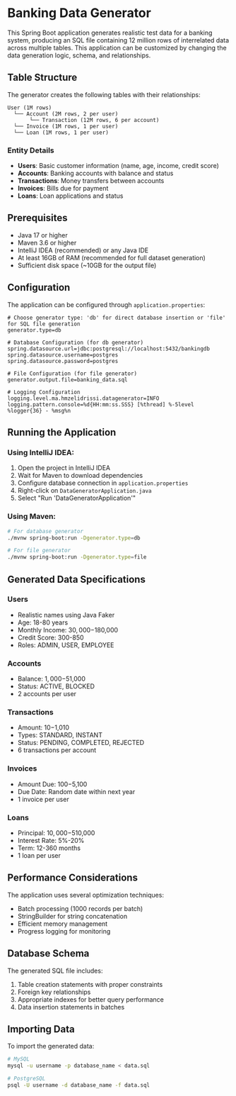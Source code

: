 # Banking Data Generator

This Spring Boot application generates realistic test data for a banking system, producing an SQL file containing 12 million rows of interrelated data across multiple tables. This application can be customized by changing the data generation logic, schema, and relationships. 

## Table Structure
The generator creates the following tables with their relationships:

```
User (1M rows)
  └── Account (2M rows, 2 per user)
       └── Transaction (12M rows, 6 per account)
  └── Invoice (1M rows, 1 per user)
  └── Loan (1M rows, 1 per user)
```

### Entity Details
- **Users**: Basic customer information (name, age, income, credit score)
- **Accounts**: Banking accounts with balance and status
- **Transactions**: Money transfers between accounts
- **Invoices**: Bills due for payment
- **Loans**: Loan applications and status

## Prerequisites

- Java 17 or higher
- Maven 3.6 or higher
- IntelliJ IDEA (recommended) or any Java IDE
- At least 16GB of RAM (recommended for full dataset generation)
- Sufficient disk space (~10GB for the output file)

## Configuration

The application can be configured through `application.properties`:

```properties
# Choose generator type: 'db' for direct database insertion or 'file' for SQL file generation
generator.type=db

# Database Configuration (for db generator)
spring.datasource.url=jdbc:postgresql://localhost:5432/bankingdb
spring.datasource.username=postgres
spring.datasource.password=postgres

# File Configuration (for file generator)
generator.output.file=banking_data.sql

# Logging Configuration
logging.level.ma.hmzelidrissi.datagenerator=INFO
logging.pattern.console=%d{HH:mm:ss.SSS} [%thread] %-5level %logger{36} - %msg%n
```

## Running the Application

### Using IntelliJ IDEA:
1. Open the project in IntelliJ IDEA
2. Wait for Maven to download dependencies
3. Configure database connection in `application.properties`
4. Right-click on `DataGeneratorApplication.java`
5. Select "Run 'DataGeneratorApplication'"

### Using Maven:
```bash
# For database generator
./mvnw spring-boot:run -Dgenerator.type=db

# For file generator
./mvnw spring-boot:run -Dgenerator.type=file
```

## Generated Data Specifications

### Users
- Realistic names using Java Faker
- Age: 18-80 years
- Monthly Income: $30,000-$180,000
- Credit Score: 300-850
- Roles: ADMIN, USER, EMPLOYEE

### Accounts
- Balance: $1,000-$51,000
- Status: ACTIVE, BLOCKED
- 2 accounts per user

### Transactions
- Amount: $10-$1,010
- Types: STANDARD, INSTANT
- Status: PENDING, COMPLETED, REJECTED
- 6 transactions per account

### Invoices
- Amount Due: $100-$5,100
- Due Date: Random date within next year
- 1 invoice per user

### Loans
- Principal: $10,000-$510,000
- Interest Rate: 5%-20%
- Term: 12-360 months
- 1 loan per user

## Performance Considerations

The application uses several optimization techniques:
- Batch processing (1000 records per batch)
- StringBuilder for string concatenation
- Efficient memory management
- Progress logging for monitoring

## Database Schema

The generated SQL file includes:
1. Table creation statements with proper constraints
2. Foreign key relationships
3. Appropriate indexes for better query performance
4. Data insertion statements in batches

## Importing Data

To import the generated data:

```bash
# MySQL
mysql -u username -p database_name < data.sql

# PostgreSQL
psql -U username -d database_name -f data.sql
```
